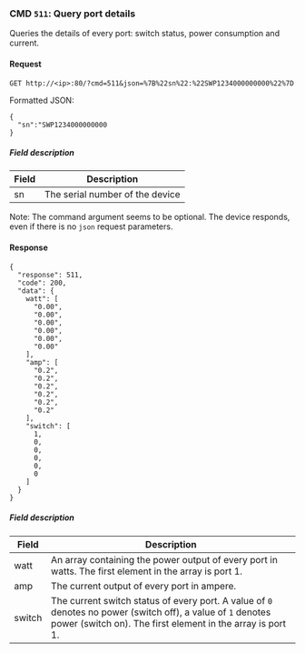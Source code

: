 ### CMD `511`: Query port details

Queries the details of every port: switch status, power consumption and current.

#### Request
```
GET http://<ip>:80/?cmd=511&json=%7B%22sn%22:%22SWP1234000000000%22%7D
```

Formatted JSON:
```
{
  "sn":"SWP1234000000000
}
```

##### Field description

| Field            | Description                                                |
| ---------------- |------------------------------------------------------------|
| sn               | The serial number of the device|

Note: The command argument seems to be optional. The device responds, even if
there is no `json` request parameters.

#### Response

```
{
  "response": 511,
  "code": 200,
  "data": {
    watt": [
      "0.00",
      "0.00",
      "0.00",
      "0.00",
      "0.00",
      "0.00"
    ],
    "amp": [
      "0.2",
      "0.2",
      "0.2",
      "0.2",
      "0.2",
      "0.2"
    ],
    "switch": [
      1,
      0,
      0,
      0,
      0,
      0
    ]
  }
}
```

##### Field description

| Field            | Description                                                |
| ---------------- |------------------------------------------------------------|
| watt             | An array containing the power output of every port in watts. The first element in the array is port 1.                                                 |
| amp              | The current output of every port in ampere.                |
| switch           | The current switch status of every port. A value of `0` denotes no power (switch off), a value of `1` denotes power (switch on). The first element in the array is port 1.          |
